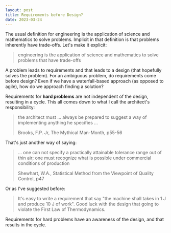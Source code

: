 ```yaml
---
layout: post
title: Requirements before Design?
date: 2023-03-24
---
```


The usual definition for engineering is the application of science and mathematics
to solve problems. Implicit in that definition is that problems inherently have
trade-offs. Let's make it explicit:

> engineering is the application of science and mathematics to solve problems
> that have trade-offs

A problem leads to requirements and that leads to a design (that hopefully solves
the problem). For an ambiguous problem, do requirements come before design? Even
if we have a waterfall-based approach (as opposed to agile), how do we approach
finding a solution?

Requirements for **hard problems** are not independent of the design, resulting
in a cycle. This all comes down to what I call the architect's responsibility:

> the architect must ... always be prepared to suggest a way of implementing anything he specifies ...
>
> Brooks, F.P. Jr, The Mythical Man-Month, p55-56

That's just another way of saying:

> ... one can not specify a practically attainable tolerance range out of thin
> air; one must recognize what is possible under commercial conditions of
> production
>
> Shewhart, W.A., Statistical Method from the Viewpoint of Quality Control, p47

Or as I've suggested before:

> It's easy to write a requirement that say "the machine shall takes in 1 J
> and produce 10 J of work". Good luck with the design that going to
> violate the First Law of Thermodynamics.

Requirements for hard problems have an awareness of the design, and that results
in the cycle.
